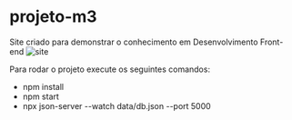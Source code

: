 # projeto-m3
Site criado para demonstrar o conhecimento em Desenvolvimento Front-end
![site](https://user-images.githubusercontent.com/93357799/156696156-04037ce1-e36e-4a60-afa0-16bf8a01d68c.png)


Para rodar o projeto execute os seguintes comandos:
- npm install
- npm start
- npx json-server --watch data/db.json --port 5000